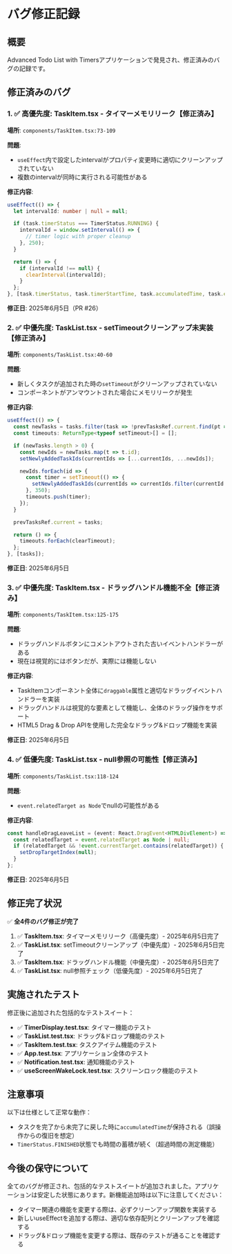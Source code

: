 # バグ修正記録

## 概要
Advanced Todo List with Timersアプリケーションで発見され、修正済みのバグの記録です。

## 修正済みのバグ

### 1. ✅ 高優先度: TaskItem.tsx - タイマーメモリリーク【修正済み】

**場所**: `components/TaskItem.tsx:73-109`

**問題**: 
- `useEffect`内で設定したintervalがプロパティ変更時に適切にクリーンアップされていない
- 複数のintervalが同時に実行される可能性がある

**修正内容**:
```typescript
useEffect(() => {
  let intervalId: number | null = null;

  if (task.timerStatus === TimerStatus.RUNNING) {
    intervalId = window.setInterval(() => {
      // timer logic with proper cleanup
    }, 250);
  }

  return () => {
    if (intervalId !== null) {
      clearInterval(intervalId);
    }
  };
}, [task.timerStatus, task.timerStartTime, task.accumulatedTime, task.estimatedDuration, task.id, onSetTaskTimerStatus]);
```

**修正日**: 2025年6月5日（PR #26）

### 2. ✅ 中優先度: TaskList.tsx - setTimeoutクリーンアップ未実装【修正済み】

**場所**: `components/TaskList.tsx:40-60`

**問題**:
- 新しくタスクが追加された時の`setTimeout`がクリーンアップされていない
- コンポーネントがアンマウントされた場合にメモリリークが発生

**修正内容**:
```typescript
useEffect(() => {
  const newTasks = tasks.filter(task => !prevTasksRef.current.find(pt => pt.id === task.id));
  const timeouts: ReturnType<typeof setTimeout>[] = [];

  if (newTasks.length > 0) {
    const newIds = newTasks.map(t => t.id);
    setNewlyAddedTaskIds(currentIds => [...currentIds, ...newIds]);

    newIds.forEach(id => {
      const timer = setTimeout(() => {
        setNewlyAddedTaskIds(currentIds => currentIds.filter(currentId => currentId !== id));
      }, 350);
      timeouts.push(timer);
    });
  }

  prevTasksRef.current = tasks;

  return () => {
    timeouts.forEach(clearTimeout);
  };
}, [tasks]);
```

**修正日**: 2025年6月5日

### 3. ✅ 中優先度: TaskItem.tsx - ドラッグハンドル機能不全【修正済み】

**場所**: `components/TaskItem.tsx:125-175`

**問題**:
- ドラッグハンドルボタンにコメントアウトされた古いイベントハンドラーがある
- 現在は視覚的にはボタンだが、実際には機能しない

**修正内容**:
- TaskItemコンポーネント全体に`draggable`属性と適切なドラッグイベントハンドラーを実装
- ドラッグハンドルは視覚的な要素として機能し、全体のドラッグ操作をサポート
- HTML5 Drag & Drop APIを使用した完全なドラッグ&ドロップ機能を実装

**修正日**: 2025年6月5日

### 4. ✅ 低優先度: TaskList.tsx - null参照の可能性【修正済み】

**場所**: `components/TaskList.tsx:118-124`

**問題**:
- `event.relatedTarget as Node`でnullの可能性がある

**修正内容**:
```typescript
const handleDragLeaveList = (event: React.DragEvent<HTMLDivElement>) => {
  const relatedTarget = event.relatedTarget as Node | null;
  if (relatedTarget && !event.currentTarget.contains(relatedTarget)) {
    setDropTargetIndex(null);
  }
};
```

**修正日**: 2025年6月5日

## 修正完了状況

✅ **全4件のバグ修正が完了**

1. ✅ **TaskItem.tsx**: タイマーメモリリーク（高優先度）- 2025年6月5日完了
2. ✅ **TaskList.tsx**: setTimeoutクリーンアップ（中優先度）- 2025年6月5日完了
3. ✅ **TaskItem.tsx**: ドラッグハンドル機能（中優先度）- 2025年6月5日完了
4. ✅ **TaskList.tsx**: null参照チェック（低優先度）- 2025年6月5日完了

## 実施されたテスト

修正後に追加された包括的なテストスイート：
- ✅ **TimerDisplay.test.tsx**: タイマー機能のテスト
- ✅ **TaskList.test.tsx**: ドラッグ&ドロップ機能のテスト
- ✅ **TaskItem.test.tsx**: タスクアイテム機能のテスト
- ✅ **App.test.tsx**: アプリケーション全体のテスト
- ✅ **Notification.test.tsx**: 通知機能のテスト
- ✅ **useScreenWakeLock.test.tsx**: スクリーンロック機能のテスト

## 注意事項

以下は仕様として正常な動作：
- タスクを完了から未完了に戻した時に`accumulatedTime`が保持される（誤操作からの復旧を想定）
- `TimerStatus.FINISHED`状態でも時間の蓄積が続く（超過時間の測定機能）

## 今後の保守について

全てのバグが修正され、包括的なテストスイートが追加されました。アプリケーションは安定した状態にあります。新機能追加時は以下に注意してください：

- タイマー関連の機能を変更する際は、必ずクリーンアップ関数を実装する
- 新しいuseEffectを追加する際は、適切な依存配列とクリーンアップを確認する
- ドラッグ&ドロップ機能を変更する際は、既存のテストが通ることを確認する